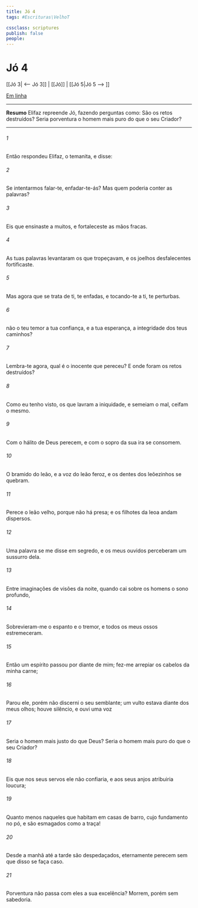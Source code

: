 ```yaml
---
title: Jó 4
tags: #Escrituras\VelhoT

cssclass: scriptures
publish: false
people:
---
```


# Jó 4
[[Jó 3| <-- Jó 3]] | [[Jó]] | [[Jó 5|Jó 5 --> ]]

[Em linha](https://churchofjesuschrist.org/study/scriptures/ot/job/4?lang=por)

---
__Resumo__
Elifaz repreende Jó, fazendo perguntas como: São os retos destruídos? Seria porventura o homem mais puro do que o seu Criador?

---
###### 1 
Então respondeu Elifaz, o temanita, e disse:

###### 2 
Se intentarmos falar-te, enfadar-te-ás? Mas quem poderia conter as palavras?

###### 3 
Eis que ensinaste a muitos, e fortaleceste as mãos fracas.

###### 4 
As tuas palavras levantaram os que tropeçavam, e os joelhos desfalecentes fortificaste.

###### 5 
Mas agora que se trata de ti, te enfadas, e tocando-te a ti, te perturbas.

###### 6 
 não  o teu temor  a tua confiança, e a tua esperança, a integridade dos teus caminhos?

###### 7 
Lembra-te agora, qual é o inocente que pereceu? E onde foram os retos destruídos?

###### 8 
Como eu tenho visto, os que lavram a iniquidade, e semeiam o mal, ceifam o mesmo.

###### 9 
Com o hálito de Deus perecem, e com o sopro da sua ira se consomem.

###### 10 
O bramido do leão, e a voz do leão feroz, e os dentes dos leõezinhos se quebram.

###### 11 
Perece o leão velho, porque não há presa; e os filhotes da leoa andam dispersos.

###### 12 
Uma palavra se me disse em segredo, e os meus ouvidos perceberam um sussurro dela.

###### 13 
Entre imaginações de visões da noite, quando cai sobre os homens o sono profundo,

###### 14 
Sobrevieram-me o espanto e o tremor, e todos os meus ossos estremeceram.

###### 15 
Então um espírito passou por diante de mim; fez-me arrepiar os cabelos da minha carne;

###### 16 
Parou ele, porém não discerni o seu semblante; um vulto estava diante dos meus olhos; houve silêncio, e ouvi uma voz 

###### 17 
Seria  o homem mais justo do que Deus? Seria  o homem mais puro do que o seu Criador?

###### 18 
Eis que nos seus servos ele não confiaria, e aos seus anjos atribuiria loucura;

###### 19 
Quanto menos naqueles que habitam em casas de barro, cujo fundamento  no pó, e são esmagados como a traça!

###### 20 
Desde a manhã até a tarde são despedaçados,  eternamente perecem sem que disso se faça caso.

###### 21 
Porventura não passa com eles a sua excelência? Morrem, porém sem sabedoria.

